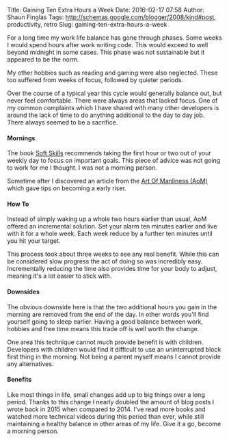 Title: Gaining Ten Extra Hours a Week
Date: 2016-02-17 07:58
Author: Shaun Finglas
Tags: http://schemas.google.com/blogger/2008/kind#post, productivity, retro
Slug: gaining-ten-extra-hours-a-week

For a long time my work life balance has gone through phases. Some weeks
I would spend hours after work writing code. This would exceed to well
beyond midnight in some cases. This phase was not sustainable but it
appeared to be the norm.

My other hobbies such as reading and gaming were also neglected. These
too suffered from weeks of focus, followed by quieter periods.

Over the course of a typical year this cycle would generally balance
out, but never feel comfortable. There were always areas that lacked
focus. One of my common complaints which I have shared with many other
developers is around the lack of time to do anything additional to the
day to day job. There always seemed to be a sacrifice.

#### Mornings

The book [Soft
Skills](http://www.amazon.co.uk/Soft-Skills-software-developers-manual/dp/1617292397)
recommends taking the first hour or two out of your weekly day to focus
on important goals. This piece of advice was not going to work for me I
thought. I was not a morning person.

Sometime after I discovered an article from the [Art Of Manliness
(AoM)](http://www.artofmanliness.com/2010/09/07/never-let-the-sun-catch-you-sleeping-why-and-how-to-become-an-early-riser/)
which gave tips on becoming a early riser.

#### How To

Instead of simply waking up a whole two hours earlier than usual, AoM
offered an incremental solution. Set your alarm ten minutes earlier and
live with it for a whole week. Each week reduce by a further ten minutes
until you hit your target.

This process took about three weeks to see any real benefit. While this
can be considered slow progress the act of doing so was incredibly easy.
Incrementally reducing the time also provides time for your body to
adjust, meaning it's a lot easier to stick with.

#### Downsides

The obvious downside here is that the two additional hours you gain in
the morning are removed from the end of the day. In other words you'll
find yourself going to sleep earlier. Having a good balance between
work, hobbies and free time means this trade off is well worth the
change.

One area this technique cannot much provide benefit is with children.
Developers with children would find it difficult to use an uninterrupted
block first thing in the morning. Not being a parent myself means I
cannot provide any alternatives.

#### Benefits

Like most things in life, small changes add up to big things over a long
period. Thanks to this change I nearly doubled the amount of blog posts
I wrote back in 2015 when compared to 2014. I've read more books and
watched more technical videos during this period than ever, while still
maintaining a healthy balance in other areas of my life. Give it a go,
become a morning person.

</p>

